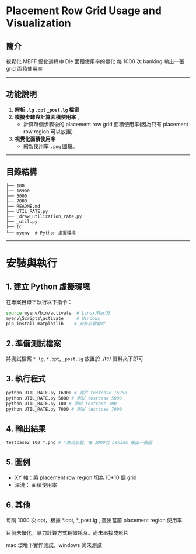 # Placement Row Grid Usage and Visualization

## 簡介
視覺化 MBFF 優化過程中 Die 面積使用率的變化
每 1000 次 banking 輸出一張 grid 面積使用率

---

## 功能說明
1. **解析 `.lg` `.opt` `_post.lg` 檔案**  
3. **模擬步驟與計算面積使用率**  。
   - 計算每個步驟後的 placement row grid 面積使用率(因為只有 placement row region 可以放置)
4. **視覺化面積使用率**  
   - 繪製使用率 `.png` 圖檔。

---

## 目錄結構
```plaintext
├── 100
├── 16900
├── 5000
├── 7000
├── README.md
├── UTIL_RATE.py
├── _draw_utilization_rate.py
├── _util.py
├── tc
└── myenv  # Python 虛擬環境

```

---

# 安裝與執行

## 1. 建立 Python 虛擬環境
在專案目錄下執行以下指令：

```bash
source myenv/bin/activate  # Linux/MacOS
myenv\Scripts\activate     # Windows
pip install matplotlib    # 安裝必要套件
```

## 2. 準備測試檔案
將測試檔案 `*.lg`, `*.opt`, `_post.lg` 放置於 ./tc/ 資料夾下即可

## 3. 執行程式
```bash
python UTIL_RATE.py 16900 # 測試 testcase 16900 
python UTIL_RATE.py 5000 # 測試 testcase 5000 
python UTIL_RATE.py 100 # 測試 testcase 100 
python UTIL_RATE.py 7000 # 測試 testcase 7000 
```

## 4. 輸出結果
```bash
testcase2_100_*.png # *為流水號，每 1000次 baking 輸出一張圖
```

## 5. 圖例
- XY 軸：將 placement row region 切為 10*10 個 grid
- 深淺： 面積使用率

## 6. 其他
每隔 1000 次 opt，根據 *.opt, *_post.lg , 畫出當前 placement region 使用率

目前未優化，暴力計算方式稍微耗時。尚未串接成影片

mac 環境下實作測試，windows 尚未測試


